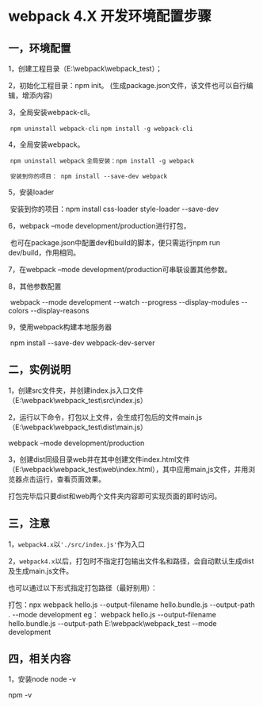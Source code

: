 # webpack 4.X 开发环境配置步骤



## 一，环境配置

1，创建工程目录（E:\webpack\webpack_test）； 

2，初始化工程目录：npm init。 (生成package.json文件，该文件也可以自行编辑，增添内容)

3，全局安装webpack-cli。 

​	`npm uninstall webpack-cli`
​	`npm install -g webpack-cli`

4，全局安装webpack。 

​	`npm uninstall webpack`
​	`全局安装：npm install -g webpack`

​	`安装到你的项目： npm install --save-dev webpack`

5，安装loader

​	安装到你的项目：npm install css-loader style-loader --save-dev

6，webpack –mode development/production进行打包，

​	也可在package.json中配置dev和build的脚本，便只需运行npm run dev/build，作用相同。 

7，在webpack –mode development/production可串联设置其他参数。

8，其他参数配置

​	webpack --mode development --watch --progress --display-modules --colors --display-reasons

9，使用webpack构建本地服务器

​	npm install --save-dev webpack-dev-server



## 二，实例说明

1，创建src文件夹，并创建index.js入口文件（E:\webpack\webpack_test\src\index.js）

2，运行以下命令，打包以上文件，会生成打包后的文件main.js（E:\webpack\webpack_test\dist\main.js）

webpack –mode development/production

3，创建dist同级目录web并在其中创建文件index.html文件（E:\webpack\webpack_test\web\index.html），其中应用main,js文件，并用浏览器点击运行，查看页面效果。

打包完毕后只要dist和web两个文件夹内容即可实现页面的即时访问。



## 三，注意

1，`webpack4.x`以`'./src/index.js'`作为入口

2，`webpack4.x`以后，打包时不指定打包输出文件名和路径，会自动默认生成dist及生成main.js文件。 

也可以通过以下形式指定打包路径（最好别用）：

打包：npx webpack hello.js --output-filename hello.bundle.js --output-path . --mode development 
eg：
webpack hello.js --output-filename hello.bundle.js --output-path E:\webpack\webpack_test  --mode development



## 四，相关内容

1，安装node
node -v

npm -v



